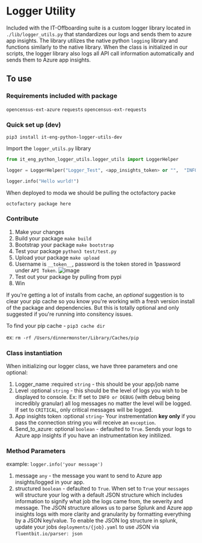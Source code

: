 # Logger Utility

Included with the IT-Offboarding suite is a custom logger library located in `./lib/logger_utils.py` that standardizes our logs and sends them to azure app insights. The library utilizes the native python `logging` library and functions similarly to the native library.
When the class is initialized in our scripts, the logger library also logs all API call information automatically and sends them to Azure app insights.

## To use

### Requirements included with package

`opencensus-ext-azure`
`requests`
`opencensus-ext-requests`

### Quick set up (dev)

`pip3 install it-eng-python-logger-utils-dev`

Import the `logger_utils.py` library

```python
from it_eng_python_logger_utils.logger_utils import LoggerHelper

logger = LoggerHelper("Logger_Test", <app_insights_token> or "",  "INFO")

logger.info("Hello wurld!")
```

When deployed to moda we should be pulling the octofactory packe

`octofactory package here`

### Contribute

1. Make your changes
2. Build your package `make build`
3. Bootstrap your package `make bootstrap`
4. Test your package `python3 test/test.py`
5. Upload your package `make upload`
6. Username is `__token__`, password is the token stored in 1password under `API Token`. 
![image](https://user-images.githubusercontent.com/27932024/218221570-c911e78f-f005-48ff-9745-b84a14c3d8b8.png)
7. Test out your package by pulling from pypi
8. Win

If you're getting a lot of installs from cache, an _optional_ suggestion is to clear your pip cache so you know you're working with a fresh version install of the package and dependencies. But this is totally optional and only suggested if you're running into consitency issues.

To find your pip cache - `pip3 cache dir`

ex: `rm -rf /Users/dinnermonster/Library/Caches/pip`


### Class instantiation

When initializing our logger class, we have three parameters and one optional:

1. Logger_name :required `string` - this should be your app/job name
2. Level :optional `string` - this should be the level of logs you wish to be displayed to console. Ex: If set to `INFO or DEBUG` (with debug being incredibly granular) all log messages no matter the level will be logged. If set to `CRITICAL`, only critical messages will be logged.
3. App insights token :optional `string`- Your instrementation **key only** if you pass the connection string you will receive an `exception`.
4. Send_to_azure: optional `boolean` - defaulted to `True`. Sends your logs to Azure app insights if you have an instrumentation key initilized.

### Method Parameters

example: `logger.info('your message')`

1. message `any` - the message you want to send to Azure app insights/logged in your app.
2. structured `boolean` - defaulted to `True`. When set to `True` your `messages` will structure your log with a default JSON structure which includes information to signify what job the logs came from, the severity and message. The JSON structure allows us to parse Splunk and Azure app insights logs with more clarity and granularity by formatting everything by a JSON key/value. To enable the JSON log structure in splunk, update your jobs `deployments/{job}.yaml` to use JSON via `fluentbit.io/parser: json`
